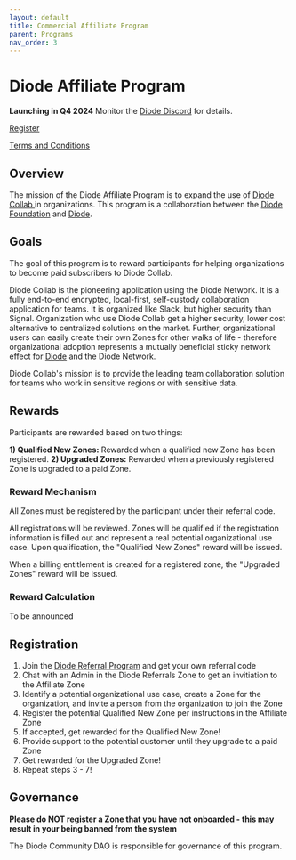 ```yaml
---
layout: default
title: Commercial Affiliate Program
parent: Programs
nav_order: 3
---
```


# Diode Affiliate Program

**Launching in Q4 2024** Monitor the [Diode Discord](https://discord.gg/qdGCAKJdHs) for details.

[Register](#registration)

[Terms and Conditions](/docs/programs/terms.html)

## Overview

The mission of the Diode Affiliate Program is to expand the use of [Diode Collab ](https://diode.io/solutions/app) in organizations.  This program is a collaboration between the [Diode Foundation](https://diode.foundation) and [Diode](https://diode.io).

## Goals

The goal of this program is to reward participants for helping organizations to become paid subscribers to Diode Collab.

Diode Collab is the pioneering application using the Diode Network.  It is a fully end-to-end encrypted, local-first, self-custody collaboration application for teams.  It is organized like Slack, but higher security than Signal.  Organization who use Diode Collab get a higher security, lower cost alternative to centralized solutions on the market.  Further, organizational users can easily create their own Zones for other walks of life - therefore organizational adoption represents a mutually beneficial sticky network effect for [Diode](https://diode.io) and the Diode Network.

Diode Collab's mission is to provide the leading team collaboration solution for teams who work in sensitive regions or with sensitive data.

## Rewards

Participants are rewarded based on two things:

**1) Qualified New Zones:** Rewarded when a qualified new Zone has been registered. 
**2) Upgraded Zones:** Rewarded when a previously registered Zone is upgraded to a paid Zone.

### Reward Mechanism

All Zones must be registered by the participant under their referral code.  

All registrations will be reviewed.  Zones will be qualified if the registration information is filled out and represent a real potential organizational use case.  Upon qualification, the "Qualified New Zones" reward will be issued.
 
When a billing entitlement is created for a registered zone, the "Upgraded Zones" reward will be issued.

### Reward Calculation

To be announced

## Registration

1. Join the [Diode Referral Program](https://diode.foundation/docs/programs/ambassador_registration_program.html) and get your own referral code
2. Chat with an Admin in the Diode Referrals Zone to get an invitiation to the Affiliate Zone
3. Identify a potential organizational use case, create a Zone for the organization, and invite a person from the organization to join the Zone
4. Register the potential Qualified New Zone per instructions in the Affiliate Zone
5. If accepted, get rewarded for the Qualified New Zone!
6. Provide support to the potential customer until they upgrade to a paid Zone
7. Get rewarded for the Upgraded Zone!
8. Repeat steps 3 - 7!

## Governance

**Please do NOT register a Zone that you have not onboarded - this may result in your being banned from the system**

The Diode Community DAO is responsible for governance of this program. 
  


